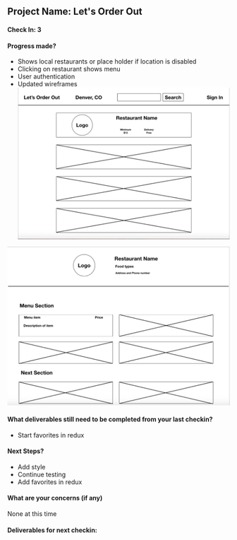 ## Project Name: Let's Order Out

#### Check In: 3

#### Progress made?
* Shows local restaurants or place holder if location is disabled
* Clicking on restaurant shows menu
* User authentication
* Updated wireframes
![home](https://github.com/amercado1014/lets-go-out/blob/master/src/images/home-wireframe.png)

![menu](https://github.com/amercado1014/lets-go-out/blob/master/src/images/menu-wireframe.png)


#### What deliverables still need to be completed from your last checkin?
* Start favorites in redux

#### Next Steps?
* Add style
* Continue testing
* Add favorites in redux


#### What are your concerns (if any)
None at this time

#### Deliverables for next checkin:


